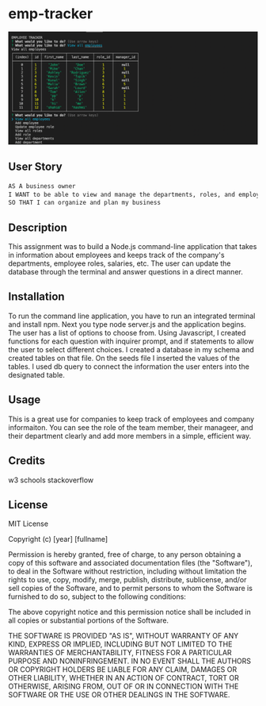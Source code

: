 # emp-tracker

![img](assets/Screen%20Shot%202022-10-13%20at%205.14.24%20PM.png)

## User Story

```md
AS A business owner
I WANT to be able to view and manage the departments, roles, and employees in my company
SO THAT I can organize and plan my business
```

## Description

This assignment was to build a Node.js command-line application that takes in information about employees and keeps track of the company's departments, employee roles, salaries, etc. The user can update the database through the terminal and answer questions in a  direct manner.

## Installation

To run the command line application, you have to run an integrated terminal and install npm. Next you type node server.js and the application begins. The user has a list of options to choose from. Using Javascript, I created functions for each question with inquirer prompt, and if statements to allow the user to select different choices. I created a database in my schema and created tables on that file. On the seeds file I inserted the values of the tables. I used db query to connect the information the user enters into the designated table.

## Usage

This is a great use for companies to keep track of employees and company informaiton. You can see the role of the team member, their manageer, and their department clearly and add more members in a simple, efficient way.

## Credits

w3 schools
stackoverflow

## License

MIT License

Copyright (c) [year] [fullname]

Permission is hereby granted, free of charge, to any person obtaining a copy
of this software and associated documentation files (the "Software"), to deal
in the Software without restriction, including without limitation the rights
to use, copy, modify, merge, publish, distribute, sublicense, and/or sell
copies of the Software, and to permit persons to whom the Software is
furnished to do so, subject to the following conditions:

The above copyright notice and this permission notice shall be included in all
copies or substantial portions of the Software.

THE SOFTWARE IS PROVIDED "AS IS", WITHOUT WARRANTY OF ANY KIND, EXPRESS OR
IMPLIED, INCLUDING BUT NOT LIMITED TO THE WARRANTIES OF MERCHANTABILITY,
FITNESS FOR A PARTICULAR PURPOSE AND NONINFRINGEMENT. IN NO EVENT SHALL THE
AUTHORS OR COPYRIGHT HOLDERS BE LIABLE FOR ANY CLAIM, DAMAGES OR OTHER
LIABILITY, WHETHER IN AN ACTION OF CONTRACT, TORT OR OTHERWISE, ARISING FROM,
OUT OF OR IN CONNECTION WITH THE SOFTWARE OR THE USE OR OTHER DEALINGS IN THE
SOFTWARE.
